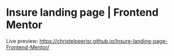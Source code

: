 # Insure landing page | Frontend Mentor
Live preview: https://christelpeerisr.github.io/Insure-landing-page-Frontend-Mentor/
